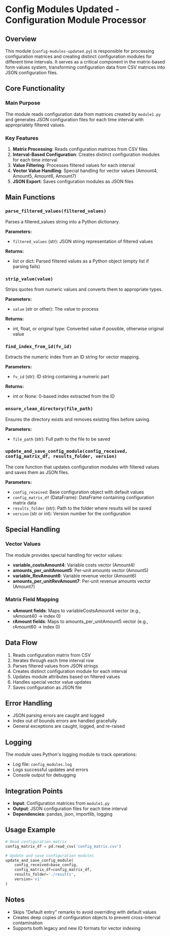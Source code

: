 # Config Modules Updated - Configuration Module Processor

## Overview
This module (`config-modules-updated.py`) is responsible for processing configuration matrices and creating distinct configuration modules for different time intervals. It serves as a critical component in the matrix-based form values system, transforming configuration data from CSV matrices into JSON configuration files.

## Core Functionality

### Main Purpose
The module reads configuration data from matrices created by `module1.py` and generates JSON configuration files for each time interval with appropriately filtered values.

### Key Features
1. **Matrix Processing**: Reads configuration matrices from CSV files
2. **Interval-Based Configuration**: Creates distinct configuration modules for each time interval
3. **Value Filtering**: Processes filtered values for each interval
4. **Vector Value Handling**: Special handling for vector values (Amount4, Amount5, Amount6, Amount7)
5. **JSON Export**: Saves configuration modules as JSON files

## Main Functions

### `parse_filtered_values(filtered_values)`
Parses a filtered_values string into a Python dictionary.

**Parameters:**
- `filtered_values` (str): JSON string representation of filtered values

**Returns:**
- list or dict: Parsed filtered values as a Python object (empty list if parsing fails)

### `strip_value(value)`
Strips quotes from numeric values and converts them to appropriate types.

**Parameters:**
- `value` (str or other): The value to process

**Returns:**
- int, float, or original type: Converted value if possible, otherwise original value

### `find_index_from_id(fv_id)`
Extracts the numeric index from an ID string for vector mapping.

**Parameters:**
- `fv_id` (str): ID string containing a numeric part

**Returns:**
- int or None: 0-based index extracted from the ID

### `ensure_clean_directory(file_path)`
Ensures the directory exists and removes existing files before saving.

**Parameters:**
- `file_path` (str): Full path to the file to be saved

### `update_and_save_config_module(config_received, config_matrix_df, results_folder, version)`
The core function that updates configuration modules with filtered values and saves them as JSON files.

**Parameters:**
- `config_received`: Base configuration object with default values
- `config_matrix_df` (DataFrame): DataFrame containing configuration matrix data
- `results_folder` (str): Path to the folder where results will be saved
- `version` (str or int): Version number for the configuration

## Special Handling

### Vector Values
The module provides special handling for vector values:
- **variable_costsAmount4**: Variable costs vector (Amount4)
- **amounts_per_unitAmount5**: Per-unit amounts vector (Amount5)
- **variable_RevAmount6**: Variable revenue vector (Amount6)
- **amounts_per_unitRevAmount7**: Per-unit revenue amounts vector (Amount7)

### Matrix Field Mapping
- **vAmount fields**: Maps to variableCostsAmount4 vector (e.g., vAmount40 → index 0)
- **rAmount fields**: Maps to amounts_per_unitAmount5 vector (e.g., rAmount60 → index 0)

## Data Flow
1. Reads configuration matrix from CSV
2. Iterates through each time interval row
3. Parses filtered values from JSON strings
4. Creates distinct configuration module for each interval
5. Updates module attributes based on filtered values
6. Handles special vector value updates
7. Saves configuration as JSON file

## Error Handling
- JSON parsing errors are caught and logged
- Index out of bounds errors are handled gracefully
- General exceptions are caught, logged, and re-raised

## Logging
The module uses Python's logging module to track operations:
- Log file: `config_modules.log`
- Logs successful updates and errors
- Console output for debugging

## Integration Points
- **Input**: Configuration matrices from `module1.py`
- **Output**: JSON configuration files for each time interval
- **Dependencies**: pandas, json, importlib, logging

## Usage Example
```python
# Read configuration matrix
config_matrix_df = pd.read_csv('config_matrix.csv')

# Update and save configuration modules
update_and_save_config_module(
    config_received=base_config,
    config_matrix_df=config_matrix_df,
    results_folder='./results',
    version='v1'
)
```

## Notes
- Skips "Default entry" remarks to avoid overriding with default values
- Creates deep copies of configuration objects to prevent cross-interval contamination
- Supports both legacy and new ID formats for vector indexing
